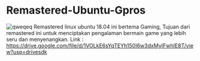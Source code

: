 # Remastered-Ubuntu-Gpros
![qweqeq](https://github.com/andikamahend/Remastered-Ubuntu-Gpros/assets/156983422/09136d35-79e0-4bdb-ae73-63653f5e7c1d)
Remastered linux ubuntu 18.04 ini bertema Gaming, Tujuan dari remastered ini untuk menciptakan pengalaman bermain game yang lebih seru dan menyenangkan. Link : https://drive.google.com/file/d/1VOLkE6sYqTEYh150I6w3dxMyIFwhIE8T/view?usp=drivesdk

